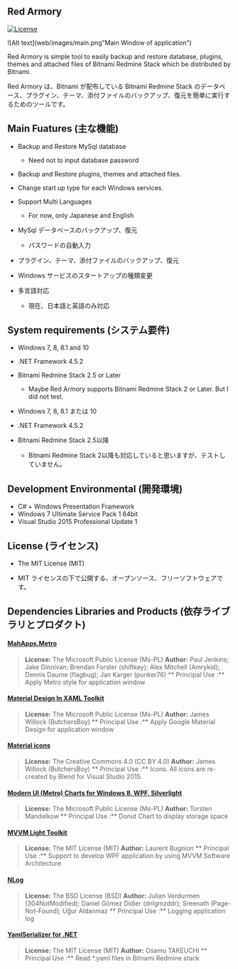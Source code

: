 Red Armory
--
[![License](https://img.shields.io/github/license/Grabacr07/KanColleViewer.svg?style=flat-square)](https://github.com/takuya-takeuchi/RedArmory/blob/develop/LICENSE.txt)

![Alt text](web/images/main.png"Main Window of application")

Red Armory is simple tool to easily backup and restore database, plugins, themes and attached files of Bitnami Redmine Stack which be distributed by Bitnami.

Red Armory は、Bitnami が配布している Bitnami Redmine Stack のデータベース、プラグイン、テーマ、添付ファイルのバックアップ、復元を簡単に実行するためのツールです。

## Main Fuatures (主な機能)

* Backup and Restore MySql database
  * Need not to input database password
* Backup and Restore plugins, themes and attached files.
* Change start up type for each Windows services.
* Support Multi Languages
  * For now, only Japanese and English  


* MySql データベースのバックアップ、復元
   * パスワードの自動入力
* プラグイン、テーマ、添付ファイルのバックアップ、復元
* Windows サービスのスタートアップの種類変更
* 多言語対応
  * 現在、日本語と英語のみ対応

## System requirements (システム要件)

* Windows 7, 8, 8.1 and 10
* .NET Framework 4.5.2
* Bitnami Redmine Stack 2.5 or Later
   * Maybe Red Armory supports Bitnami Redmine Stack 2 or Later. But I did not test.


* Windows 7, 8, 8.1 または 10
* .NET Framework 4.5.2
* Bitnami Redmine Stack 2.5以降
   * Bitnami Redmine Stack 2以降も対応していると思いますが、テストしていません。


## Development Environmental (開発環境)

* C# + Windows Presentation Framework
* Windows 7 Ultimate Service Pack 1 64bit
* Visual Studio 2015 Professional Update 1


## License (ライセンス)

* The MIT License (MIT)

* MIT ライセンスの下で公開する、オープンソース、フリーソフトウェアです。


## Dependencies Libraries and Products (依存ライブラリとプロダクト)

#### [MahApps.Metro](http://mahapps.com/)

> **License:** The Microsoft Public License (Ms-PL)
> **Author:** Paul Jenkins; Jake Ginnivan; Brendan Forster (shiftkey); Alex Mitchell (Amrykid); Dennis Daume (flagbug); Jan Karger (punker76)
> ** Principal Use  :** Apply Metro style for application window

#### [Material Design In XAML Toolkit](http://materialdesigninxaml.net/)

> **License:** The Microsoft Public License (Ms-PL)
> **Author:** James Willock (ButchersBoy)
> ** Principal Use  :** Apply Google Material Design for application window

#### [Material icons](https://www.google.com/design/icons/)

> **License:** The Creative Commons 4.0 (CC BY 4.0)
> **Author:** James Willock (ButchersBoy)
> ** Principal Use  :** Icons. All icons are re-created by Blend for Visual Studio 2015.

#### [Modern UI (Metro) Charts for Windows 8, WPF, Silverlight](https://modernuicharts.codeplex.com/)

> **License:** The Microsoft Public License (Ms-PL)
> **Author:** Torsten Mandelkow
> ** Principal Use  :** Donut Chart to display storage space

#### [MVVM Light Toolkit](http://www.mvvmlight.net/)

> **License:** The MIT License (MIT)
> **Author:** Laurent Bugnion
> ** Principal Use  :** Support to develop WPF application by using MVVM Software Architecture

#### [NLog](http://nlog-project.org/)

> **License:** The BSD License (BSD)
> **Author:** Julian Verdurmen (304NotModified); Daniel Gómez Didier (dnlgmzddr); Sreenath (Page-Not-Found); Uğur Aldanmaz
> ** Principal Use  :** Logging application log

#### [YamlSerializer for .NET](http://nlog-project.org/)

> **License:** The MIT License (MIT)
> **Author:** Osamu TAKEUCHI
> ** Principal Use  :** Read *.yaml files in Bitnami Redmine stack